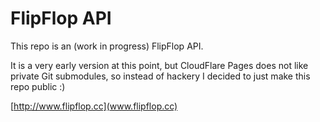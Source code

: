 # FlipFlop API

This repo is an (work in progress) FlipFlop API.

It is a very early version at this point, but CloudFlare Pages does not like private Git submodules, so instead of hackery I decided to just make this repo public :)

[http://www.flipflop.cc](www.flipflop.cc)
